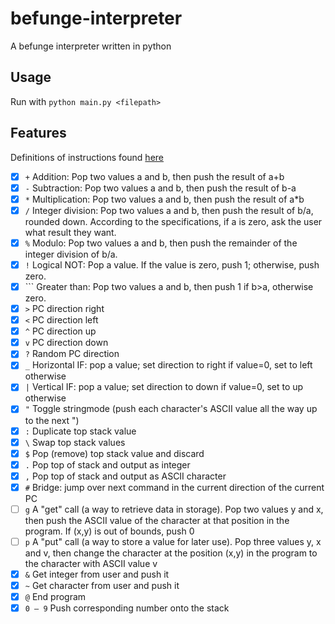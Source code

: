 # befunge-interpreter
A befunge interpreter written in python

## Usage
Run with `python main.py <filepath>`

## Features
Definitions of instructions found [here](https://esolangs.org/wiki/Befunge)
- [x] `+`	Addition: Pop two values a and b, then push the result of a+b
- [x] `-`	Subtraction: Pop two values a and b, then push the result of b-a
- [x] `*`	Multiplication: Pop two values a and b, then push the result of a*b
- [x] `/`	Integer division: Pop two values a and b, then push the result of b/a, rounded down. According to the specifications, if a is zero, ask the user what result they want.
- [x] `%`	Modulo: Pop two values a and b, then push the remainder of the integer division of b/a.
- [x] `!`	Logical NOT: Pop a value. If the value is zero, push 1; otherwise, push zero.
- [x] `\``	Greater than: Pop two values a and b, then push 1 if b>a, otherwise zero.
- [x] `>`	PC direction right
- [x] `<`	PC direction left
- [x] `^`	PC direction up
- [x] `v`	PC direction down
- [x] `?`	Random PC direction
- [x] `_`	Horizontal IF: pop a value; set direction to right if value=0, set to left otherwise
- [x] `|`	Vertical IF: pop a value; set direction to down if value=0, set to up otherwise
- [x] `"`	Toggle stringmode (push each character's ASCII value all the way up to the next ")
- [x] `:`	Duplicate top stack value
- [x] `\`	Swap top stack values
- [x] `$`	Pop (remove) top stack value and discard
- [x] `.`	Pop top of stack and output as integer
- [x] `,`	Pop top of stack and output as ASCII character
- [x] `#`	Bridge: jump over next command in the current direction of the current PC
- [ ] `g`	A "get" call (a way to retrieve data in storage). Pop two values y and x, then push the ASCII value of the character at that position in the program. If (x,y) is out of bounds, push 0
- [ ] `p`	A "put" call (a way to store a value for later use). Pop three values y, x and v, then change the character at the position (x,y) in the program to the character with ASCII value v
- [x] `&`	Get integer from user and push it
- [x] `~`	Get character from user and push it
- [x] `@`	End program
- [x] `0 – 9`	Push corresponding number onto the stack
